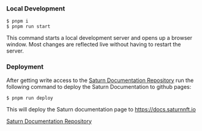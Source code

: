 ### Local Development

```
$ pnpm i
$ pnpm run start
```

This command starts a local development server and opens up a browser window. Most changes are reflected live without having to restart the server.


### Deployment

After getting write access to the [Saturn Documentation Repository](https://github.com/Orion-Crypto/SaturnDocs) run the following command to deploy the Saturn Documentation to github pages:

```
$ pnpm run deploy
```

This will deploy the Saturn documentation page to https://docs.saturnnft.io

[Saturn Documentation Repository](/img/api-documentation/saturn-documentation.png) 